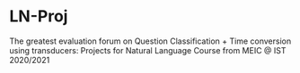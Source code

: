 # LN-Proj
The greatest evaluation forum on Question Classification + Time conversion using transducers: Projects for Natural Language Course from MEIC @ IST 2020/2021
